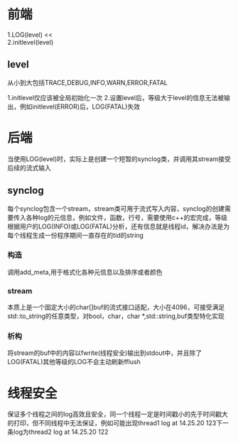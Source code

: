 # 前端

1.LOG(level) <<   
2.initlevel(level)

## level
从小到大包括TRACE,DEBUG,INFO,WARN,ERROR,FATAL

1.initlevel仅应该被全局初始化一次
2.设置level后，等级大于level的信息无法被输出，例如initlevel(ERROR)后，LOG(FATAL)失效

# 后端
当使用LOG(level)时，实际上是创建一个短暂的synclog类，并调用其stream接受后续的流式输入

## synclog
每个synclog包含一个stream，stream类可用于流式写入内容，synclog的创建需要传入各种log的元信息，例如文件，函数，行号，需要使用c++的宏完成，等级根据用户的LOG(INFO)或LOG(FATAL)分析，还有信息就是线程id，解决办法是为每个线程生成一份程序期间一直存在的tid的string

### 构造
调用add_meta,用于格式化各种元信息以及排序或者颜色

### stream

本质上是一个固定大小的char[]buf的流式接口适配，大小在4096，可接受满足std::to_string的任意类型，对bool，char，char *,std::string,buf类型特化实现

### 析构

将stream的buf中的内容以fwrite(线程安全)输出到stdout中，并且除了LOG(FATAL)其他等级的LOG不会主动刷新fflush

# 线程安全

保证多个线程之间的log高效且安全，同一个线程一定是时间戳小的先于时间戳大的打印，但不同线程中无法保证，例如可能出现thread1 log at 14.25.20 123下一条log为thread2 log at 14.25.20 122
